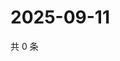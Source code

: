 # 2025-09-11

共 0 条

<!-- BEGIN ZHIHUVIDEO -->
<!-- 最后更新时间 Thu Sep 11 2025 07:10:30 GMT+0800 (China Standard Time) -->

<!-- END ZHIHUVIDEO -->
